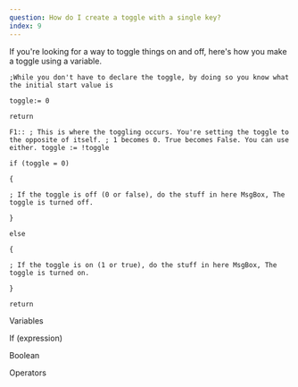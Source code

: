 ```yaml
---
question: How do I create a toggle with a single key?
index: 9
---
```


If you're looking for a way to toggle things on and off, here's how you make a toggle using a variable.

```
;While you don't have to declare the toggle, by doing so you know what the initial start value is

toggle:= 0

return

F1:: ; This is where the toggling occurs. You're setting the toggle to the opposite of itself. ; 1 becomes 0. True becomes False. You can use either. toggle := !toggle

if (toggle = 0)

{ 

; If the toggle is off (0 or false), do the stuff in here MsgBox, The toggle is turned off. 

} 

else

{ 

; If the toggle is on (1 or true), do the stuff in here MsgBox, The toggle is turned on. 

}

return
```
Variables

If (expression)

Boolean

Operators